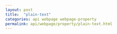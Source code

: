 ```yaml
---
layout: post
title:  "plain-text"
categories: api webpage webpage-property
permalink: api/webpage/property/plain-text.html
---
```


